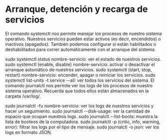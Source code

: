 # Arranque, detención y recarga de servicios

El comando systemctl nos permite manejar los procesos de nuestro sistema operativo. Nuestros servicios pueden estar activos (es decir, encendidos) o inactivos (apagados). También podemos configurar si están habilitados o deshabilitados para correr automáticamente con el arranque del sistema.

sudo systemctl status nombre-servicio: ver el estado de nuestros servicios.
sudo systemctl (enable, disable) nombre-servicio: activar o desactivar el arranque automático de nuestros servicios.
sudo systemctl (start, stop, restart) nombre-servicio: encender, apagar o reiniciar los servicios.
sudo systemctl list-units -t service --all: ver todos los servicios del sistema.
El comando journalctl nos permite ver los logs de los procesos de nuestro sistema operativo. Recuerda que todos ellos están almacenados en la carpeta /var/log/.

sudo journalctl -fu nombre-servicio: ver los logs de nuestros servicios y hacer un seguimiento.
sudo journalctl --disk-usage: ver la cantidad de espacio que ocupan nuestros logs.
sudo journalctl --list-boots: muestra la lista de booteos de la computadora.
sudo journalctl -p (critic, info, warning, error): filtrar los logs por el tipo de mensaje.
sudo journalctl -o json: ver los logs en formato JSON.